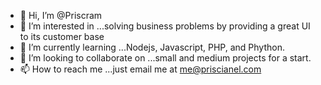 - 👋 Hi, I’m @Priscram
- 👀 I’m interested in ...solving business problems by providing a great UI to its customer base
- 🌱 I’m currently learning ...Nodejs, Javascript, PHP, and Phython.
- 💞️ I’m looking to collaborate on ...small and medium projects for a start.
- 📫 How to reach me ...just email me at me@priscianel.com

<!---
Priscram/Priscram is a ✨ special ✨ repository because its `README.md` (this file) appears on your GitHub profile.
You can click the Preview link to take a look at your changes.
--->
